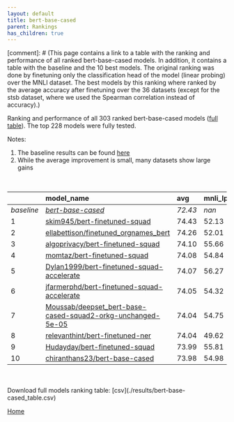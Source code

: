```yaml
---
layout: default
title: bert-base-cased
parent: Rankings
has_children: true
---
```

[comment]: # (This page contains a link to a table with the ranking and performance of all ranked bert-base-cased models. In addition, it contains a table with the baseline and the 10 best models. The original ranking was done by finetuning only the classification head of the model (linear probing) over the MNLI dataset.  The best models  by this ranking where ranked by the average accuracy after finetuning over the 36 datasets (except for the stsb dataset, where we used the Spearman correlation instead of accuracy).)

Ranking and performance of all 303 ranked bert-base-cased models ([full table](./results/bert-base-cased_table.csv)).  The top 228 models were fully tested.

Notes:
1. The baseline results can be found [here](bert-base-cased_pretrain_scores_table)
1. While the average improvement is small, many datasets show large gains

<br>


|            | model_name                                                                                                                                                                                                                                                                                                                                                                                                                                                                                                                                                                                                                                                                                                                                                           | avg     | mnli_lp   | 20_newsgroup   | ag_news   | amazon_reviews_multi   | anli    | boolq   | cb      | cola    | copa    | dbpedia   | esnli   | financial_phrasebank   | imdb    | isear   | mnli    | mrpc    | multirc   | poem_sentiment   | qnli    | qqp     | rotten_tomatoes   | rte     | sst2    | sst_5bins   | stsb    | trec_coarse   | trec_fine   | tweet_ev_emoji   | tweet_ev_emotion   | tweet_ev_hate   | tweet_ev_irony   | tweet_ev_offensive   | tweet_ev_sentiment   | wic     | wnli    | wsc     | yahoo_answers   |
|:-----------|:---------------------------------------------------------------------------------------------------------------------------------------------------------------------------------------------------------------------------------------------------------------------------------------------------------------------------------------------------------------------------------------------------------------------------------------------------------------------------------------------------------------------------------------------------------------------------------------------------------------------------------------------------------------------------------------------------------------------------------------------------------------------|:--------|:----------|:---------------|:----------|:-----------------------|:--------|:--------|:--------|:--------|:--------|:----------|:--------|:-----------------------|:--------|:--------|:--------|:--------|:----------|:-----------------|:--------|:--------|:------------------|:--------|:--------|:------------|:--------|:--------------|:------------|:-----------------|:-------------------|:----------------|:-----------------|:---------------------|:---------------------|:--------|:--------|:--------|:----------------|
| *baseline* | *[bert-base-cased](bert-base-cased_pretrain_scores_table)*                                                                                                                                                                                                                                                                                                                                                                                                                                                                                                                                                                                                                                                                                                           | *72.43* | *nan*     | *81.74*        | *89.06*   | *65.71*                | *46.57* | *68.27* | *63.48* | *81.85* | *52.15* | *78.77*   | *89.64* | *68.36*                | *91.15* | *68.39* | *83.39* | *82.93* | *60.47*   | *67.69*          | *90.00* | *89.95* | *84.55*           | *62.64* | *91.49* | *51.41*     | *84.52* | *96.63*       | *72.98*     | *44.24*          | *78.84*            | *52.78*         | *65.20*          | *84.25*              | *68.23*              | *64.78* | *52.32* | *61.92* | *71.03*         |
| 1          | [skim945/bert-finetuned-squad](model_gain_chart?avg=2.01&mnli_lp=nan&20_newsgroup=-0.39&ag_news=0.14&amazon_reviews_multi=0.15&anli=0.31&boolq=2.43&cb=32.35&cola=-3.81&copa=-2.15&dbpedia=0.40&esnli=-0.65&financial_phrasebank=13.04&imdb=-0.31&isear=1.56&mnli=0.09&mrpc=-2.33&multirc=-2.67&poem_sentiment=6.35&qnli=1.20&qqp=0.25&rotten_tomatoes=0.07&rte=7.53&sst2=4.61&sst_5bins=-0.05&stsb=2.30&trec_coarse=-0.11&trec_fine=13.47&tweet_ev_emoji=0.06&tweet_ev_emotion=-0.09&tweet_ev_hate=0.82&tweet_ev_irony=1.77&tweet_ev_offensive=0.05&tweet_ev_sentiment=0.24&wic=5.15&wnli=0.80&wsc=-10.14&yahoo_answers=-0.13&model_name=skim945%2Fbert-finetuned-squad&base_name=bert-base-cased)                                                                  | 74.43   | 52.13     | 81.35          | 89.20     | 65.86                  | 46.88   | 70.70   | 95.83   | 78.04   | 50.00   | 79.17     | 88.99   | 81.40                  | 90.84   | 69.95   | 83.47   | 80.60   | 57.80     | 74.04            | 91.20   | 90.20   | 84.62             | 70.16   | 96.10   | 51.36       | 86.82   | 96.52         | 86.45       | 44.30            | 78.75              | 53.60           | 66.96            | 84.30                | 68.46                | 69.93   | 53.12   | 51.79   | 70.90           |
| 2          | [ellabettison/finetuned_orgnames_bert](model_gain_chart?avg=1.83&mnli_lp=nan&20_newsgroup=1.07&ag_news=0.01&amazon_reviews_multi=0.05&anli=0.18&boolq=1.76&cb=6.16&cola=0.99&copa=2.85&dbpedia=0.93&esnli=0.24&financial_phrasebank=15.04&imdb=0.30&isear=1.56&mnli=-0.26&mrpc=2.37&multirc=-0.63&poem_sentiment=12.12&qnli=-0.61&qqp=0.34&rotten_tomatoes=0.73&rte=1.62&sst2=0.71&sst_5bins=-0.23&stsb=1.17&trec_coarse=0.37&trec_fine=5.62&tweet_ev_emoji=0.68&tweet_ev_emotion=1.88&tweet_ev_hate=1.43&tweet_ev_irony=1.26&tweet_ev_offensive=1.22&tweet_ev_sentiment=0.98&wic=-1.61&wnli=4.01&wsc=1.54&yahoo_answers=0.07&model_name=ellabettison%2Ffinetuned_orgnames_bert&base_name=bert-base-cased)                                                           | 74.26   | 52.01     | 82.81          | 89.07     | 65.76                  | 46.75   | 70.03   | 69.64   | 82.84   | 55.00   | 79.70     | 89.88   | 83.40                  | 91.44   | 69.95   | 83.13   | 85.29   | 59.84     | 79.81            | 89.38   | 90.29   | 85.27             | 64.26   | 92.20   | 51.18       | 85.69   | 97.00         | 78.60       | 44.92            | 80.72              | 54.21           | 66.45            | 85.47                | 69.20                | 63.17   | 56.34   | 63.46   | 71.10           |
| 3          | [algoprivacy/bert-finetuned-squad](model_gain_chart?avg=1.67&mnli_lp=nan&20_newsgroup=0.58&ag_news=0.31&amazon_reviews_multi=17.89&anli=-0.32&boolq=2.96&cb=7.95&cola=0.03&copa=2.85&dbpedia=-0.14&esnli=-43.39&financial_phrasebank=-24.25&imdb=0.06&isear=2.15&mnli=7.72&mrpc=2.37&multirc=1.50&poem_sentiment=7.31&qnli=-22.85&qqp=0.30&rotten_tomatoes=0.91&rte=-7.71&sst2=-25.39&sst_5bins=41.14&stsb=1.39&trec_coarse=0.57&trec_fine=8.22&tweet_ev_emoji=35.35&tweet_ev_emotion=-25.07&tweet_ev_hate=15.33&tweet_ev_irony=18.99&tweet_ev_offensive=-17.55&tweet_ev_sentiment=14.96&wic=-2.24&wnli=37.28&wsc=1.54&yahoo_answers=-0.53&model_name=algoprivacy%2Fbert-finetuned-squad&base_name=bert-base-cased)                                                  | 74.10   | 55.66     | 82.32          | 89.37     | 83.60                  | 46.25   | 71.22   | 71.43   | 81.88   | 55.00   | 78.63     | 46.25   | 44.11                  | 91.20   | 70.53   | 91.10   | 85.29   | 61.96     | 75.00            | 67.15   | 90.25   | 85.46             | 54.93   | 66.10   | 92.55       | 85.91   | 97.20         | 81.20       | 79.59            | 53.77              | 68.11           | 84.19            | 66.70                | 83.19                | 62.54   | 89.61   | 63.46   | 70.50           |
| 4          | [momtaz/bert-finetuned-squad](model_gain_chart?avg=1.66&mnli_lp=nan&20_newsgroup=-0.18&ag_news=0.31&amazon_reviews_multi=0.01&anli=1.65&boolq=4.52&cb=9.73&cola=0.80&copa=0.85&dbpedia=0.10&esnli=-0.15&financial_phrasebank=12.94&imdb=0.15&isear=1.24&mnli=-0.46&mrpc=2.61&multirc=0.49&poem_sentiment=0.58&qnli=0.59&qqp=0.20&rotten_tomatoes=-0.21&rte=2.35&sst2=0.60&sst_5bins=0.81&stsb=1.71&trec_coarse=0.17&trec_fine=7.02&tweet_ev_emoji=0.74&tweet_ev_emotion=0.19&tweet_ev_hate=2.17&tweet_ev_irony=1.77&tweet_ev_offensive=-0.41&tweet_ev_sentiment=0.88&wic=0.58&wnli=4.01&wsc=1.54&yahoo_answers=-0.16&model_name=momtaz%2Fbert-finetuned-squad&base_name=bert-base-cased)                                                                             | 74.08   | 54.84     | 81.56          | 89.37     | 65.72                  | 48.22   | 72.78   | 73.21   | 82.65   | 53.00   | 78.87     | 89.48   | 81.30                  | 91.29   | 69.62   | 82.92   | 85.54   | 60.95     | 68.27            | 90.59   | 90.15   | 84.33             | 64.98   | 92.09   | 52.22       | 86.23   | 96.80         | 80.00       | 44.98            | 79.03              | 54.95           | 66.96            | 83.84                | 69.11                | 65.36   | 56.34   | 63.46   | 70.87           |
| 5          | [Dylan1999/bert-finetuned-squad-accelerate](model_gain_chart?avg=1.64&mnli_lp=nan&20_newsgroup=-0.03&ag_news=0.07&amazon_reviews_multi=0.33&anli=0.37&boolq=2.77&cb=11.52&cola=-1.79&copa=2.85&dbpedia=0.80&esnli=-0.01&financial_phrasebank=11.64&imdb=-0.10&isear=1.43&mnli=-0.12&mrpc=3.35&multirc=-1.18&poem_sentiment=5.38&qnli=1.02&qqp=-1.04&rotten_tomatoes=0.26&rte=5.23&sst2=0.48&sst_5bins=-1.36&stsb=1.51&trec_coarse=-0.23&trec_fine=9.62&tweet_ev_emoji=-0.03&tweet_ev_emotion=0.54&tweet_ev_hate=1.57&tweet_ev_irony=3.04&tweet_ev_offensive=-0.06&tweet_ev_sentiment=-1.45&wic=-1.30&wnli=2.61&wsc=1.54&yahoo_answers=-0.09&model_name=Dylan1999%2Fbert-finetuned-squad-accelerate&base_name=bert-base-cased)                                        | 74.07   | 56.27     | 81.70          | 89.13     | 66.04                  | 46.94   | 71.04   | 75.00   | 80.06   | 55.00   | 79.57     | 89.63   | 80.00                  | 91.04   | 69.82   | 83.27   | 86.27   | 59.28     | 73.08            | 91.01   | 88.91   | 84.80             | 67.87   | 91.97   | 50.05       | 86.03   | 96.40         | 82.60       | 44.21            | 79.38              | 54.34           | 68.24            | 84.19                | 66.78                | 63.48   | 54.93   | 63.46   | 70.93           |
| 6          | [jfarmerphd/bert-finetuned-squad-accelerate](model_gain_chart?avg=1.62&mnli_lp=nan&20_newsgroup=-0.65&ag_news=-0.33&amazon_reviews_multi=0.13&anli=0.84&boolq=3.17&cb=7.95&cola=-0.26&copa=-2.15&dbpedia=-1.14&esnli=-0.13&financial_phrasebank=14.24&imdb=-0.13&isear=1.04&mnli=-0.33&mrpc=5.31&multirc=0.12&poem_sentiment=5.38&qnli=0.98&qqp=-0.09&rotten_tomatoes=0.35&rte=6.68&sst2=0.37&sst_5bins=0.04&stsb=1.04&trec_coarse=0.37&trec_fine=7.42&tweet_ev_emoji=-0.22&tweet_ev_emotion=-1.08&tweet_ev_hate=0.62&tweet_ev_irony=2.66&tweet_ev_offensive=0.98&tweet_ev_sentiment=0.27&wic=0.58&wnli=4.01&wsc=1.54&yahoo_answers=-1.19&model_name=jfarmerphd%2Fbert-finetuned-squad-accelerate&base_name=bert-base-cased)                                         | 74.05   | 54.32     | 81.09          | 88.73     | 65.84                  | 47.41   | 71.44   | 71.43   | 81.59   | 50.00   | 77.63     | 89.51   | 82.60                  | 91.01   | 69.43   | 83.06   | 88.24   | 60.58     | 73.08            | 90.98   | 89.85   | 84.90             | 69.31   | 91.86   | 51.45       | 85.56   | 97.00         | 80.40       | 44.02            | 77.76              | 53.40           | 67.86            | 85.23                | 68.50                | 65.36   | 56.34   | 63.46   | 69.83           |
| 7          | [Moussab/deepset_bert-base-cased-squad2-orkg-unchanged-5e-05](model_gain_chart?avg=1.62&mnli_lp=nan&20_newsgroup=-3.07&ag_news=-0.36&amazon_reviews_multi=-0.59&anli=1.28&boolq=3.32&cb=11.52&cola=-0.74&copa=2.85&dbpedia=0.83&esnli=-0.12&financial_phrasebank=13.84&imdb=-0.18&isear=1.24&mnli=-0.15&mrpc=0.16&multirc=0.51&poem_sentiment=9.23&qnli=1.11&qqp=-0.07&rotten_tomatoes=-0.40&rte=4.87&sst2=-1.58&sst_5bins=-1.05&stsb=0.73&trec_coarse=-0.43&trec_fine=6.22&tweet_ev_emoji=-0.18&tweet_ev_emotion=0.40&tweet_ev_hate=-1.57&tweet_ev_irony=6.23&tweet_ev_offensive=0.40&tweet_ev_sentiment=-0.08&wic=-0.83&wnli=4.01&wsc=1.54&yahoo_answers=-0.63&model_name=Moussab%2Fdeepset_bert-base-cased-squad2-orkg-unchanged-5e-05&base_name=bert-base-cased) | 74.04   | 54.75     | 78.66          | 88.70     | 65.12                  | 47.84   | 71.59   | 75.00   | 81.11   | 55.00   | 79.60     | 89.52   | 82.20                  | 90.97   | 69.62   | 83.24   | 83.09   | 60.97     | 76.92            | 91.10   | 89.88   | 84.15             | 67.51   | 89.91   | 50.36       | 85.25   | 96.20         | 79.20       | 44.06            | 79.24              | 51.21           | 71.43            | 84.65                | 68.15                | 63.95   | 56.34   | 63.46   | 70.40           |
| 8          | [relevanthint/bert-finetuned-ner](model_gain_chart?avg=1.61&mnli_lp=nan&20_newsgroup=0.70&ag_news=0.17&amazon_reviews_multi=0.29&anli=0.59&boolq=1.09&cb=2.59&cola=1.18&copa=5.85&dbpedia=0.46&esnli=-0.05&financial_phrasebank=13.14&imdb=-0.07&isear=2.21&mnli=0.00&mrpc=2.61&multirc=1.23&poem_sentiment=14.04&qnli=0.34&qqp=-0.07&rotten_tomatoes=-0.59&rte=0.90&sst2=-0.09&sst_5bins=-0.82&stsb=0.56&trec_coarse=0.37&trec_fine=6.22&tweet_ev_emoji=0.28&tweet_ev_emotion=1.46&tweet_ev_hate=-0.29&tweet_ev_irony=2.02&tweet_ev_offensive=0.05&tweet_ev_sentiment=0.37&wic=-0.67&wnli=-0.21&wsc=1.54&yahoo_answers=0.54&model_name=relevanthint%2Fbert-finetuned-ner&base_name=bert-base-cased)                                                                 | 74.04   | 49.62     | 82.43          | 89.23     | 66.00                  | 47.16   | 69.36   | 66.07   | 83.03   | 58.00   | 79.23     | 89.59   | 81.50                  | 91.07   | 70.60   | 83.39   | 85.54   | 61.70     | 81.73            | 90.33   | 89.88   | 83.96             | 63.54   | 91.40   | 50.59       | 85.08   | 97.00         | 79.20       | 44.52            | 80.30              | 52.49           | 67.22            | 84.30                | 68.60                | 64.11   | 52.11   | 63.46   | 71.57           |
| 9          | [Hudayday/bert-finetuned-squad](model_gain_chart?avg=1.57&mnli_lp=nan&20_newsgroup=-0.49&ag_news=-0.36&amazon_reviews_multi=0.41&anli=0.65&boolq=4.98&cb=7.35&cola=-6.03&copa=5.35&dbpedia=0.46&esnli=0.51&financial_phrasebank=9.44&imdb=-0.15&isear=0.52&mnli=-1.11&mrpc=0.13&multirc=0.73&poem_sentiment=5.38&qnli=2.20&qqp=-2.25&rotten_tomatoes=-0.49&rte=5.11&sst2=4.71&sst_5bins=-0.68&stsb=1.73&trec_coarse=-0.48&trec_fine=13.65&tweet_ev_emoji=-0.49&tweet_ev_emotion=0.82&tweet_ev_hate=1.23&tweet_ev_irony=0.49&tweet_ev_offensive=0.52&tweet_ev_sentiment=-0.06&wic=7.36&wnli=5.49&wsc=-10.14&yahoo_answers=-0.06&model_name=Hudayday%2Fbert-finetuned-squad&base_name=bert-base-cased)                                                                 | 73.99   | 55.81     | 81.25          | 88.70     | 66.12                  | 47.22   | 73.25   | 70.83   | 75.82   | 57.50   | 79.23     | 90.15   | 77.80                  | 91.00   | 68.90   | 82.27   | 83.06   | 61.20     | 73.08            | 92.20   | 87.70   | 84.05             | 67.74   | 96.20   | 50.72       | 86.25   | 96.15         | 86.63       | 43.75            | 79.66              | 54.01           | 65.69            | 84.77                | 68.17                | 72.14   | 57.81   | 51.79   | 70.97           |
| 10         | [chiranthans23/bert-base-cased](model_gain_chart?avg=1.56&mnli_lp=nan&20_newsgroup=-0.31&ag_news=0.07&amazon_reviews_multi=-0.11&anli=0.87&boolq=3.51&cb=6.16&cola=-0.93&copa=7.85&dbpedia=0.13&esnli=-0.04&financial_phrasebank=6.94&imdb=-0.15&isear=2.15&mnli=0.06&mrpc=1.63&multirc=0.01&poem_sentiment=12.12&qnli=1.31&qqp=-0.03&rotten_tomatoes=0.35&rte=3.07&sst2=0.14&sst_5bins=-0.50&stsb=0.46&trec_coarse=0.57&trec_fine=5.82&tweet_ev_emoji=0.15&tweet_ev_emotion=0.68&tweet_ev_hate=0.76&tweet_ev_irony=0.87&tweet_ev_offensive=0.05&tweet_ev_sentiment=0.37&wic=0.27&wnli=1.20&wsc=1.54&yahoo_answers=-0.93&model_name=chiranthans23%2Fbert-base-cased&base_name=bert-base-cased)                                                                       | 73.98   | 54.98     | 81.43          | 89.13     | 65.60                  | 47.44   | 71.77   | 69.64   | 80.92   | 60.00   | 78.90     | 89.60   | 75.30                  | 90.99   | 70.53   | 83.44   | 84.56   | 60.48     | 79.81            | 91.31   | 89.92   | 84.90             | 65.70   | 91.63   | 50.90       | 84.98   | 97.20         | 78.80       | 44.39            | 79.52              | 53.54           | 66.07            | 84.30                | 68.59                | 65.05   | 53.52   | 63.46   | 70.10           |


<br>
<br>
Download full models ranking table: [csv](./results/bert-base-cased_table.csv)

[Home](.)